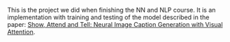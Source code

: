 This is the project we did when finishing the NN and NLP course. It is an implementation with training and testing of the model described in the paper:  [Show, Attend and Tell: Neural Image Caption Generation with Visual Attention](https://arxiv.org/abs/1502.03044). 
